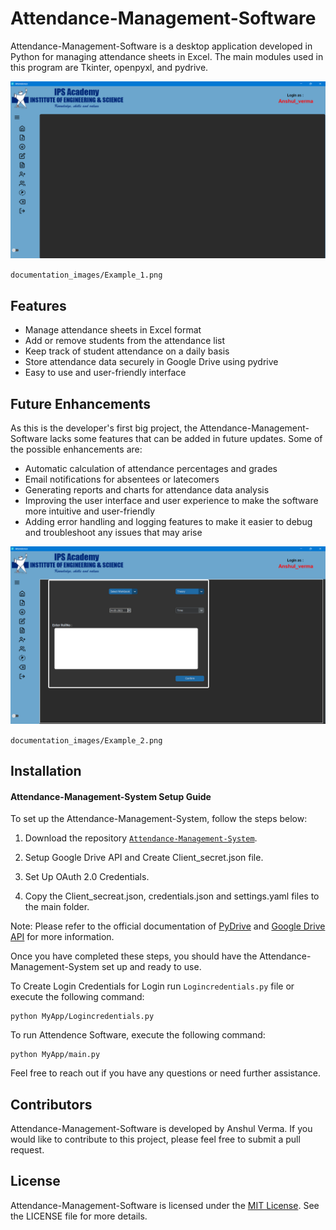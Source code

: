 # Attendance-Management-Software

Attendance-Management-Software is a desktop application developed in Python for managing attendance sheets in Excel. The main modules used in this program are Tkinter, openpyxl, and pydrive.

![](documentation_images/Example_1.png)

`documentation_images/Example_1.png`

## Features
- Manage attendance sheets in Excel format
- Add or remove students from the attendance list
- Keep track of student attendance on a daily basis
- Store attendance data securely in Google Drive using pydrive
- Easy to use and user-friendly interface

## Future Enhancements
As this is the developer's first big project, the Attendance-Management-Software lacks some features that can be added in future updates. Some of the possible enhancements are:
- Automatic calculation of attendance percentages and grades
- Email notifications for absentees or latecomers
- Generating reports and charts for attendance data analysis
- Improving the user interface and user experience to make the software more intuitive and user-friendly
- Adding error handling and logging features to make it easier to debug and troubleshoot any issues that may arise

![](documentation_images/Example_2.png)

`documentation_images/Example_2.png`


## Installation
#### Attendance-Management-System Setup Guide

To set up the Attendance-Management-System, follow the steps below:

1. Download the repository [`Attendance-Management-System`](https://github.com/EnthusiasticXcoder/Attendence-Management-Software.git).

2. Setup Google Drive API and Create Client_secret.json file.

3. Set Up OAuth 2.0 Credentials.

4. Copy the  Client_secreat.json, credentials.json and settings.yaml files to the main folder.

Note: Please refer to the official documentation of [PyDrive](https://pythonhosted.org/PyDrive/) and [Google Drive API](https://developers.google.com/drive) for more information.

Once you have completed these steps, you should have the Attendance-Management-System set up and ready to use.

To Create Login Credentials for Login run `Logincredentials.py` file or execute the following command:

```shell
python MyApp/Logincredentials.py
```

To run Attendence Software, execute the following command:

```shell
python MyApp/main.py
```

Feel free to reach out if you have any questions or need further assistance.

## Contributors
Attendance-Management-Software is developed by Anshul Verma. If you would like to contribute to this project, please feel free to submit a pull request.

## License
Attendance-Management-Software is licensed under the [MIT License](LICENSE). See the LICENSE file for more details.

